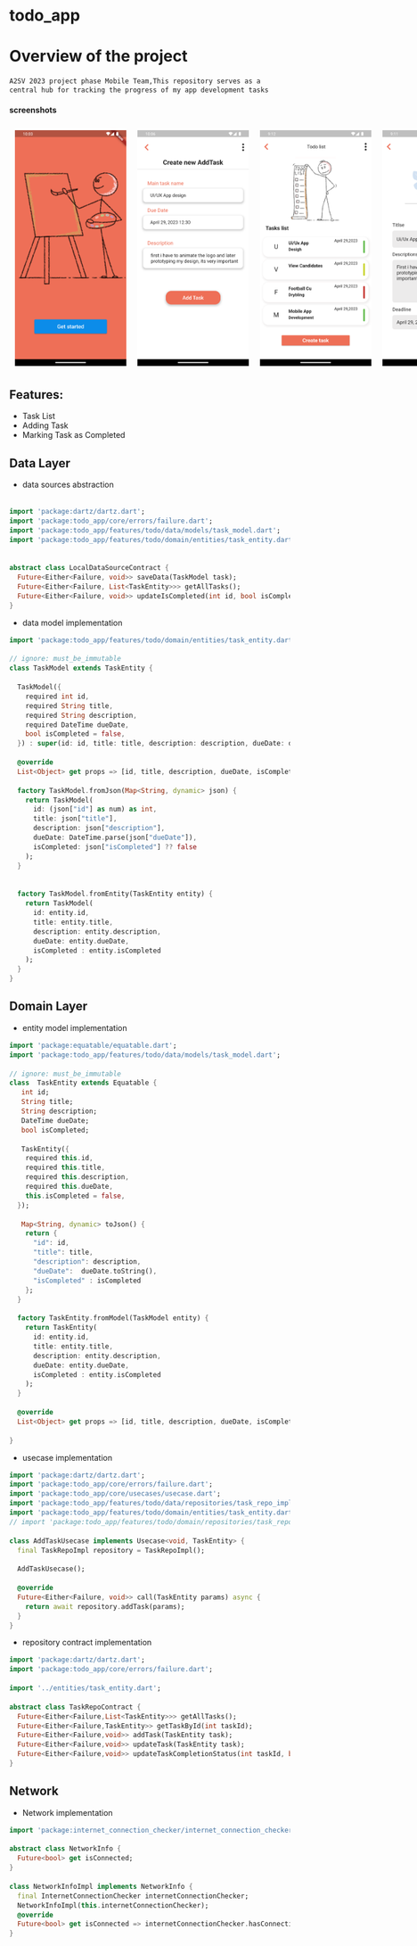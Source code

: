 # todo_app

<h1> Overview of the project </h1>

<p>

    A2SV 2023 project phase Mobile Team,This repository serves as a
    central hub for tracking the progress of my app development tasks

</p>

<h4> screenshots </h4>

<div style="display:flex;">

<img src="screenshots/image1.png" width="200" style="margin:10px;">  

<img src="screenshots/image2.png" width="200" style="margin:10px;">  

<img src="screenshots/image3.png" width="200" style="margin:10px;">  

<img src="screenshots/image4.png" width="200" style="margin:10px;">  


</div>


## Features:

* Task List
* Adding Task
* Marking Task as Completed 

## Data Layer
- data sources abstraction

``` dart

import 'package:dartz/dartz.dart';
import 'package:todo_app/core/errors/failure.dart';
import 'package:todo_app/features/todo/data/models/task_model.dart';
import 'package:todo_app/features/todo/domain/entities/task_entity.dart';


abstract class LocalDataSourceContract {
  Future<Either<Failure, void>> saveData(TaskModel task);
  Future<Either<Failure, List<TaskEntity>>> getAllTasks();
  Future<Either<Failure, void>> updateIsCompleted(int id, bool isCompleted);
}

```

- data model implementation

```dart
import 'package:todo_app/features/todo/domain/entities/task_entity.dart';

// ignore: must_be_immutable
class TaskModel extends TaskEntity {
 
  TaskModel({
    required int id,
    required String title,
    required String description,
    required DateTime dueDate,
    bool isCompleted = false,
  }) : super(id: id, title: title, description: description, dueDate: dueDate,isCompleted: isCompleted);

  @override
  List<Object> get props => [id, title, description, dueDate, isCompleted];

  factory TaskModel.fromJson(Map<String, dynamic> json) {
    return TaskModel(
      id: (json["id"] as num) as int,
      title: json["title"],
      description: json["description"],
      dueDate: DateTime.parse(json["dueDate"]),
      isCompleted: json["isCompleted"] ?? false
    );
  }


  factory TaskModel.fromEntity(TaskEntity entity) {
    return TaskModel(
      id: entity.id,
      title: entity.title,
      description: entity.description,
      dueDate: entity.dueDate,
      isCompleted : entity.isCompleted
    );
  }
}

```

## Domain Layer

- entity model implementation

```dart
import 'package:equatable/equatable.dart';
import 'package:todo_app/features/todo/data/models/task_model.dart';

// ignore: must_be_immutable
class  TaskEntity extends Equatable {
   int id;
   String title;
   String description;
   DateTime dueDate;
   bool isCompleted;

   TaskEntity({
    required this.id,
    required this.title,
    required this.description,
    required this.dueDate,
    this.isCompleted = false,
  });

   Map<String, dynamic> toJson() {
    return {
      "id": id,
      "title": title,
      "description": description,
      "dueDate":  dueDate.toString(),
      "isCompleted" : isCompleted
    };
  }

  factory TaskEntity.fromModel(TaskModel entity) {
    return TaskEntity(
      id: entity.id,
      title: entity.title,
      description: entity.description,
      dueDate: entity.dueDate,
      isCompleted : entity.isCompleted
    );
  }

  @override
  List<Object> get props => [id, title, description, dueDate, isCompleted];

}

```

- usecase implementation

```dart 
import 'package:dartz/dartz.dart';
import 'package:todo_app/core/errors/failure.dart';
import 'package:todo_app/core/usecases/usecase.dart';
import 'package:todo_app/features/todo/data/repositories/task_repo_impl.dart';
import 'package:todo_app/features/todo/domain/entities/task_entity.dart';
// import 'package:todo_app/features/todo/domain/repositories/task_repo_contract.dart';

class AddTaskUsecase implements Usecase<void, TaskEntity> {
  final TaskRepoImpl repository = TaskRepoImpl();

  AddTaskUsecase();

  @override
  Future<Either<Failure, void>> call(TaskEntity params) async {
    return await repository.addTask(params);
  }
}

```

- repository contract implementation


```dart
import 'package:dartz/dartz.dart';
import 'package:todo_app/core/errors/failure.dart';

import '../entities/task_entity.dart';

abstract class TaskRepoContract {
  Future<Either<Failure,List<TaskEntity>>> getAllTasks();
  Future<Either<Failure,TaskEntity>> getTaskById(int taskId);
  Future<Either<Failure,void>> addTask(TaskEntity task);
  Future<Either<Failure,void>> updateTask(TaskEntity task);
  Future<Either<Failure,void>> updateTaskCompletionStatus(int taskId, bool isCompleted);
}

```

## Network

- Network implementation

```dart
import 'package:internet_connection_checker/internet_connection_checker.dart';

abstract class NetworkInfo {
  Future<bool> get isConnected;
}

class NetworkInfoImpl implements NetworkInfo {
  final InternetConnectionChecker internetConnectionChecker;
  NetworkInfoImpl(this.internetConnectionChecker);
  @override
  Future<bool> get isConnected => internetConnectionChecker.hasConnection;
}


```